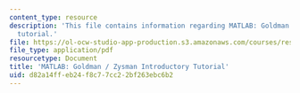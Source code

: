 ```yaml
---
content_type: resource
description: 'This file contains information regarding MATLAB: Goldman / Zysman introductory
  tutorial.'
file: https://ol-ocw-studio-app-production.s3.amazonaws.com/courses/res-9-003-brains-minds-and-machines-summer-course-summer-2015/d82a14ffeb24f8c77cc22bf263ebc6b2_MITRES_9_003SUM15_tut2.pdf
file_type: application/pdf
resourcetype: Document
title: 'MATLAB: Goldman / Zysman Introductory Tutorial'
uid: d82a14ff-eb24-f8c7-7cc2-2bf263ebc6b2
---
```

